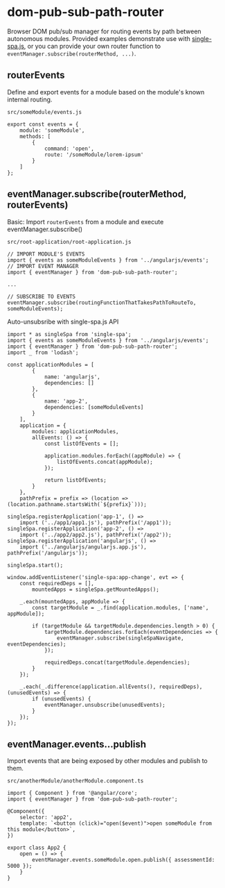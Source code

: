 # dom-pub-sub-path-router
Browser DOM pub/sub manager for routing events by path between autonomous modules. Provided examples demonstrate use with [single-spa.js](https://github.com/CanopyTax/single-spa), or you can provide your own router function to `eventManager.subscribe(routerMethod, ...)`.

## routerEvents
Define and export events for a module based on the module's known internal routing.

`src/someModule/events.js`
```
export const events = {
	module: 'someModule',
	methods: [
		{
			command: 'open',
			route: '/someModule/lorem-ipsum'
		}
	]
};
```

## eventManager.subscribe(routerMethod, routerEvents)
Basic: Import `routerEvents` from a module and execute eventManager.subscribe()

`src/root-application/root-application.js`
```
// IMPORT MODULE'S EVENTS
import { events as someModuleEvents } from '../angularjs/events';
// IMPORT EVENT MANAGER
import { eventManager } from 'dom-pub-sub-path-router';

...

// SUBSCRIBE TO EVENTS
eventManager.subscribe(routingFunctionThatTakesPathToRouteTo, someModuleEvents);
```

Auto-unsubsribe with single-spa.js API
```
import * as singleSpa from 'single-spa';
import { events as someModuleEvents } from '../angularjs/events';
import { eventManager } from 'dom-pub-sub-path-router';
import _ from 'lodash';

const applicationModules = [
		{
			name: 'angularjs',
			dependencies: []
		},
		{
			name: 'app-2',
			dependencies: [someModuleEvents]
		}
	],
	application = {
		modules: applicationModules,
		allEvents: () => {
			const listOfEvents = [];

			application.modules.forEach((appModule) => {
				listOfEvents.concat(appModule);
			});

			return listOfEvents;
		}
	},
	pathPrefix = prefix => (location => (location.pathname.startsWith(`${prefix}`)));

singleSpa.registerApplication('app-1', () =>
	import ('../app1/app1.js'), pathPrefix('/app1'));
singleSpa.registerApplication('app-2', () =>
	import ('../app2/app2.js'), pathPrefix('/app2'));
singleSpa.registerApplication('angularjs', () =>
	import ('../angularjs/angularjs.app.js'), pathPrefix('/angularjs'));

singleSpa.start();

window.addEventListener('single-spa:app-change', evt => {
	const requiredDeps = [],
		mountedApps = singleSpa.getMountedApps();

	_.each(mountedApps, appModule => {
		const targetModule = _.find(application.modules, ['name', appModule]);

		if (targetModule && targetModule.dependencies.length > 0) {
			targetModule.dependencies.forEach(eventDependencies => {
				eventManager.subscribe(singleSpaNavigate, eventDependencies);
			});

			requiredDeps.concat(targetModule.dependencies);
		}
	});

	_.each(_.difference(application.allEvents(), requiredDeps), (unusedEvents) => {
		if (unusedEvents) {
			eventManager.unsubscribe(unusedEvents);
		}
	});
});
```

## eventManager.events.<module>.<event>.publish
Import events that are being exposed by other modules and publish to them.

`src/anotherModule/anotherModule.component.ts`
```
import { Component } from '@angular/core';
import { eventManager } from 'dom-pub-sub-path-router';

@Component({
	selector: 'app2',
	template: `<button (click)="open($event)">open someModule from this module</button>`,
})

export class App2 {
   	open = () => {
        eventManager.events.someModule.open.publish({ assessmentId: 5000 });
   	}
}
```
